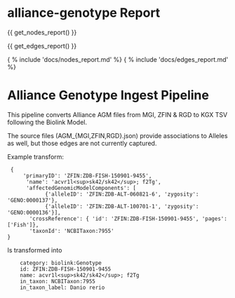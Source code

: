 # alliance-genotype Report

{{ get_nodes_report() }}

{{ get_edges_report() }}

{ % include 'docs/nodes_report.md' %}
{ % include 'docs/edges_report.md' %}

# Alliance Genotype Ingest Pipeline

This pipeline converts Alliance AGM files from MGI, ZFIN & RGD to KGX TSV following the Biolink Model.

The source files (AGM_{MGI,ZFIN,RGD}.json) provide associations to Alleles as well, but those edges are not currently captured. 

Example transform:
```
 {
     'primaryID': 'ZFIN:ZDB-FISH-150901-9455', 
      'name': 'acvr1l<sup>sk42/sk42</sup>; f2Tg',
      'affectedGenomicModelComponents': [
            {'alleleID': 'ZFIN:ZDB-ALT-060821-6', 'zygosity': 'GENO:0000137'},
            {'alleleID': 'ZFIN:ZDB-ALT-100701-1', 'zygosity': 'GENO:0000136'}],
       'crossReference': { 'id': 'ZFIN:ZDB-FISH-150901-9455', 'pages': ['Fish']}, 
       'taxonId': 'NCBITaxon:7955'
}
```

Is transformed into
```
    category: biolink:Genotype
    id: ZFIN:ZDB-FISH-150901-9455
    name: acvr1l<sup>sk42/sk42</sup>; f2Tg
    in_taxon: NCBITaxon:7955
    in_taxon_label: Danio rerio
```
